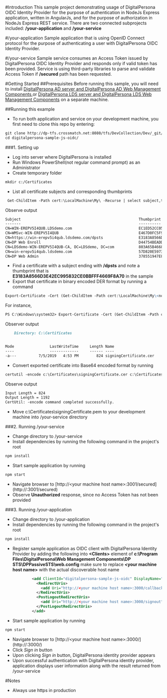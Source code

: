 #Introduction 
This sample project demonstrating usage of DigitalPersona OIDC Identity Provider for the purpose of authentication in NodeJs Express application, written in AngularJs, and for the purpose of authorization in NodeJs Express REST service. There are two connected subprojects included: <b>/your-application</b> and <b>/your-service</b>

#/your-application
Sample application that is using OpenID Connect protocol for the purpose of authenticating a user with DigitalPersona OIDC Identity Provider.   

#/your-service
Sample service consumes an Access Token issued by DigitalPersona OIDC Identity Provider and responds only if valid token has been provided. Service is using third-party libraries to parse and validate Access Token if <b>/secured</b> path has been requested.   

#Getting Started
##Prerequisites
Before running this sample, you will need to install [DigitalPersona AD server and DigitalPersona AD Web Management Components](https://a3fcb69dc7037ab91b58f8ba-qnewmedia.netdna-ssl.com/wp-content/uploads/2019/05/DigitalPersona-AD-Administrator-Guide-3.pdf),or [DigitalPersona LDS server and DigitalPersona LDS Web Management Components](https://a3fcb69dc7037ab91b58f8ba-qnewmedia.netdna-ssl.com/wp-content/uploads/2019/05/DigitalPersona-LDS-Administrator-Guide-3.pdf) on a separate machine.

##Running this example
* To run both application and service on your development machine, you first need to clone this repo by entering:
```markdown
git clone http://dp-tfs.crossmatch.net:8080/tfs/DevCollection/Dev/_git/digitalpersona-sample-js-oidc
cd digitalpersona-sample-js-oidc/
```
###1. Setting up
* Log into server where DigitalPersona is installed
* Run Windows PowerShell(not regular command prompt) as an Administrator 
* Create temporary folder
```markdown
mkdir c:/Certificates
```
* List all certificate subjects and corresponding thumbprints
```markdown
 Get-ChildItem -Path cert:\LocalMachine\My\ -Recurse | select subject,thumbprint
```
Observe output
```markdown
Subject                                                     Thumbprint
-------                                                     ----------
CN=WIN-EREPV5I4QUB.LDSdemo.com                              EC1ED52CC059E79E7217B970A63AC6638BF60415
CN=WMSvc-WIN-EREPV5I4QUB                                    E467D0FC5F90BB58E8738B6E5330773E8DD6505D
CN=https://win-erepv5i4qub.ldsdemo.com/dpsts                E3183A8566D3E42EC995832CE0BBFFF4669F8A70
CN=DP Web Enroll                                            D44754BEADDA86D9701CD3105E0A145CD250ACFF
CN=LDSdemo-WIN-EREPV5I4QUB-CA, DC=LDSdemo, DC=com           803A65B46685B6C14B87D995BA03B73CE6913157
CN=win-erepv5i4qub.ldsdemo.com                              57D820E59731D68E9191BC5F83A0E3D58A945AE1
CN=DP Web Admin                                             378551947E87A2EF98277E99B89657A3F13ECFD5
```
* Find a certificate with a subject ending with <b>/dpsts</b> and note a thumbprint that is <b>E3183A8566D3E42EC995832CE0BBFFF4669F8A70</b> in the sample
* Export that certificate in binary encoded DER format by running a command
```markdown
Export-Certificate -Cert (Get-ChildItem -Path cert:\LocalMachine\My\<noted thumbprint>) -Type CERT -FilePath c:\Certificates\signingCertificate.cer
```
For instance,
```markdown
PS C:\Windows\system32> Export-Certificate -Cert (Get-ChildItem -Path cert:\LocalMachine\My\E3183A8566D3E42EC995832CE0BBFFF4669F8A70) -Type CERT -FilePath c:\Certificates\signingCertificate.cer
```
Observer output
```markdown
    Directory: C:\Certificates


Mode                LastWriteTime     Length Name
----                -------------     ------ ----
-a---          7/5/2019   4:53 PM        824 signingCertificate.cer
```
* Convert exported certificate into Base64 encoded format by running
```markdown
certutil -encode c:\Certificates\signingCertificate.cer c:\Certificates\signingCertificate.pem
```
Observe output
```markdown
Input Length = 824
Output Length = 1192
CertUtil: -encode command completed successfully. 
```
* Move c:\Certificates\signingCertificate.pem to your development machine into /your-service directory

###2. Running /your-service
* Change directory to /your-service
* Install dependencies by running the following command in the project's root
```markdown
npm install
```
* Start sample application by running
```markdown
npm start
```
* Navigate browser to [http://&lt;your machine host name&gt;:3001/secured](http://<your machine host name>:3001/secured)
* Observe <b>Unauthorized</b> response, since no Access Token has not been provided

###3. Running /your-application
* Change directory to /your-application
* Install dependencies by running the following command in the project's root
```markdown
npm install
```
* Register sample application as OIDC client with DigitalPersona Identity Provider by adding the following into <b>&lt;Clients&gt;</b> element of <b>c:\Program Files\DigitalPersona\Web Management Components\DP STS\DPPassiveSTS\web.config</b> make sure to replace <b>&lt;your machine host name&gt;</b> with the actual discoverable host name 
```xml
            <add ClientId="digitalpersona-sample-js-oidc" DisplayName="DigitalPersona Sample Js Oidc" Secret="Ks8/V0rj592QVQ5hdT+7e1NbPLa7rlloDivSAR3shFA=" Flow="Implicit">
              <RedirectUris>
                <add Uri="http://<your machine host name>:3000/callback" />
              </RedirectUris>
              <PostLogoutRedirectUris>
                <add Uri="http://<your machine host name>:3000/signout" />
              </PostLogoutRedirectUris>
            </add>
```
* Start sample application by running
```markdown
npm start
```
* Navigate browser to [http://&lt;your machine host name&gt;:3000/](http://<your machine host name>:3000/)
* Click <i>Sign in</i> button
* Upon clicking <i>Sign in</i> button, DigitalPersona identity provider appears
* Upon successful authentication with DigitalPersona identity provider, application displays user information along with the result returned from /your-service 


#Notes
* Always use https in production